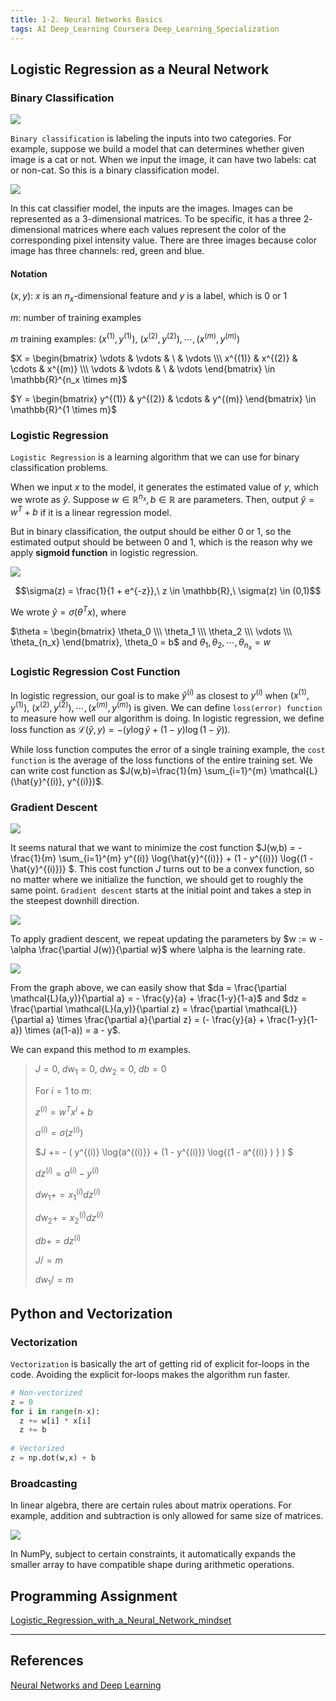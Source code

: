 ```yaml
---
title: 1-2. Neural Networks Basics
tags: AI Deep_Learning Coursera Deep_Learning_Specialization
---
```


## Logistic Regression as a Neural Network

### Binary Classification

![](https://raw.githubusercontent.com/evfox9/blog/master/deeplearning/dl1201.png)

`Binary classification` is labeling the inputs into two categories. For example, suppose we build a model that can
determines whether given image is a cat or not. When we input the image, it can have two labels: cat or non-cat. So this 
is a binary classification model.

![](https://raw.githubusercontent.com/evfox9/blog/master/deeplearning/dl1202.png)

In this cat classifier model, the inputs are the images. Images can be represented as a $3$-dimensional matrices. To be 
specific, it has a three $2$-dimensional matrices where each values represent the color of the corresponding pixel intensity 
value. There are three images because color image has three channels: red, green and blue.

#### Notation

$(x, y)$: $x$ is an $n_x$-dimensional feature and $y$ is a label, which is $0$ or $1$

$m$: number of training examples

$m$ training examples: $(x^{(1)}, y^{(1)}),\ (x^{(2)}, y^{(2)}), \cdots , (x^{(m)}, y^{(m)})$

$X = \begin{bmatrix} \vdots & \vdots & \ & \vdots \\\ x^{(1)} & x^{(2)} & \cdots & x^{(m)} \\\ \vdots & \vdots & \ & 
\vdots \end{bmatrix} \in \mathbb{R}^{n_x \times m}$

$Y = \begin{bmatrix} y^{(1)} & y^{(2)} & \cdots & y^{(m)} \end{bmatrix} \in \mathbb{R}^{1 \times m}$

### Logistic Regression

`Logistic Regression` is a learning algorithm that we can use for binary classification problems.

When we input $x$ to the model, it generates the estimated value of $y$, which we wrote as $\hat{y}$. Suppose 
$w \in \mathbb{R}^{n_x}, b \in \mathbb{R}$ are parameters. Then, output $\hat{y} = w^T + b$ if it is a linear regression model. 

But in binary classification, the output should be either $0$ or $1$, so the estimated output should be between $0$ and $1$, 
which is the reason why we apply **sigmoid function** in logistic regression. 

![](https://raw.githubusercontent.com/evfox9/blog/master/deeplearning/dl1203.jpg)

$$\sigma(z) = \frac{1}{1 + e^{-z}},\ z \in \mathbb{R},\ \sigma(z) \in (0,1)$$

We wrote $\hat{y} = \sigma(\theta^T x)$, where 

$\theta = \begin{bmatrix} \theta_0 \\\ \theta_1 \\\ \theta_2 \\\ \vdots \\\ \theta_{n_x} \end{bmatrix}, \theta_0 = b$ and 
$\theta_1 , \theta_2 , \cdots , \theta_{n_x} = w$ 

### Logistic Regression Cost Function

In logistic regression, our goal is to make ${\hat{y}}^{(i)}$ as closest to $y^{(i)}$ when $(x^{(1)}, y^{(1)}),\ (x^{(2)}, 
y^{(2)}), \cdots , (x^{(m)}, y^{(m)})$ is given. We can define `loss(error) function` to measure how well our algorithm is 
doing. In logistic regression, we define loss function as $\mathcal{L}(\hat{y}, y) = -(y \log{\hat{y}} + (1 - y) \log{(1 - \hat{y})})$.

While loss function computes the error of a single training example, the `cost function` is the average of the loss functions 
of the entire training set. We can write cost function as $J(w,b)=\frac{1}{m} \sum_{i=1}^{m} \mathcal{L}(\hat{y}^{(i)}, y^{(i)})$.

### Gradient Descent

![](https://raw.githubusercontent.com/evfox9/blog/master/deeplearning/dl1204.png)

It seems natural that we want to minimize the cost function $J(w,b) = - \frac{1}{m} \sum_{i=1}^{m} y^{(i)} \log{\hat{y}^{(i)}} + 
(1 - y^{(i)}) \log{(1 - \hat{y}^{(i)})} $. This cost function $J$ turns out to be a convex function, so no matter where we initialize 
the function, we should get to roughly the same point. `Gradient descent` starts at the initial point and takes a step in the 
  steepest downhill direction. 

![](https://raw.githubusercontent.com/evfox9/blog/master/deeplearning/dl1205.png)

To apply gradient descent, we repeat updating the parameters by $w := w - \alpha \frac{\partial J(w)}{\partial w}$ where 
\alpha is the learning rate.

![](https://raw.githubusercontent.com/evfox9/blog/master/deeplearning/dl1206.png)

From the graph above, we can easily show that $da = \frac{\partial \mathcal{L}(a,y)}{\partial a} = - \frac{y}{a} + \frac{1-y}{1-a}$ 
and $dz = \frac{\partial \mathcal{L}(a,y)}{\partial z} = \frac{\partial \mathcal{L}}{\partial a} \times \frac{\partial a}{\partial z} 
= (- \frac{y}{a} + \frac{1-y}{1-a}) \times (a(1-a)) = a - y$.

We can expand this method to $m$ examples. 

> $J = 0,\ d w_1 = 0,\ d w_2 = 0,\ db = 0$
>
> For $i = 1$ to $m$:
>
>   $z^{(i)} = w^T x^{i} + b$
>
>   $a^{(i)} = \sigma(z^{(i)})$
>
>   $J += - ( y^{(i)} \log{a^{(i)}} + (1 - y^{(i)}) \log{(1 - a^{(i)} ) } ) $
>
>   $d z^{(i)} = a^{(i)} - y^{(i)}$ 
>
>   $d w_1 += {x_1}^{(i)} d z^{(i)}$ 
>
>   $d w_2 += {x_2}^{(i)} d z^{(i)}$
>
>   $db += d z^{(i)}$
>
> $J /= m$
>
> $d w_1 /= m$

## Python and Vectorization

### Vectorization

`Vectorization` is basically the art of getting rid of explicit for-loops in the code. Avoiding the explicit for-loops makes 
the algorithm run faster.

``` python
# Non-vectorized
z = 0
for i in range(n-x):
  z += w[i] * x[i]
  z += b
 
# Vectorized
z = np.dot(w,x) + b
```

### Broadcasting

In linear algebra, there are certain rules about matrix operations. For example, addition and subtraction is only allowed for 
same size of matrices. 

![](https://raw.githubusercontent.com/evfox9/blog/master/deeplearning/dl1207.png)

In NumPy, subject to certain constraints, it automatically expands the smaller array to have compatible shape during arithmetic 
operations. 

## Programming Assignment

[Logistic_Regression_with_a_Neural_Network_mindset](https://github.com/evfox9/Coursera/blob/master/Deep_Learning/Neural_Networks_and_Deep_Learning/Logistic_Regression_with_a_Neural_Network_mindset.ipynb)

---

## References

[Neural Networks and Deep Learning](https://www.coursera.org/learn/neural-networks-deep-learning)
